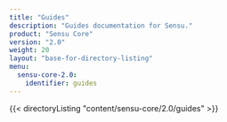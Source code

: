```yaml
---
title: "Guides"
description: "Guides documentation for Sensu."
product: "Sensu Core"
version: "2.0"
weight: 20
layout: "base-for-directory-listing"
menu:
  sensu-core-2.0:
    identifier: guides
---
```


{{< directoryListing "content/sensu-core/2.0/guides" >}}
